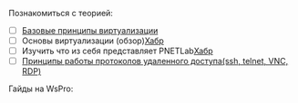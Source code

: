 Познакомиться с теорией:
- [ ] [Базовые принципы виртуализации](https://zvlb.github.io/blog/virtualization/)
- [ ] Основы виртуализации (обзор)[Хабр](https://habr.com/ru/articles/657677/)
- [ ] Изучить что из себя представляет PNETLab[Хабр](https://habr.com/ru/articles/916662/)
- [ ] [Принципы работы протоколов удаленного доступа(ssh, telnet, VNC, RDP)](https://tsplus.net/ru/advanced-security/blog/which-protocol-adds-security-to-remote-connections/)

Гайды на WsPro:
